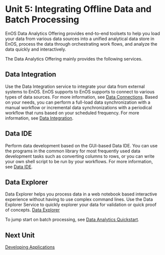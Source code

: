 #  Unit 5: Integrating Offline Data and Batch Processing

EnOS Data Analytics Offering provides end-to-end toolsets to help you load your data from various data sources into a unified analytical data store in EnOS, process the data through orchestrating work flows, and analyze the data quickly and interactively. 

The Data Analytics Offering mainly provides the following services.

## Data Integration

Use the Data Integration service to integrate your data from external systems to EnOS. EnOS supports to EnOS supports to connect to various types of data sources. For more information, see [Data Connections](/docs/offline-data/en/latest/data_source/datasource_overview). Based on your needs, you can perform a full-load data synchronization with a manual workflow or incremental data synchronizations with a periodical workflow that runs based on your scheduled frequency. For more information, see [Data Integration](/docs/offline-data/en/latest/data_integration/di_overview).

## Data IDE

Perform data development based on the GUI-based Data IDE. You can use the programs in the common library for most frequently used data development tasks such as converting columns to rows, or you can write your own shell script to be run by your workflows. For more information, see [Data IDE](/docs/offline-data/en/latest/data_ide/dataide_overview).

## Data Explorer

Data Explorer helps you process data in a web notebook based interactive experience without having to use complex command lines. Use the Data Explorer Service to quickly explorer your data for validation or quick proof of concepts.  [Data Explorer](/docs/offline-data/en/latest/data_explorer/dataexplorer_overview)


To jump start on batch processing, see [Data Analytics Quickstart](/docs/offline-data/en/latest/gettingstarted).

## Next Unit

[Developing Applications](app_development)